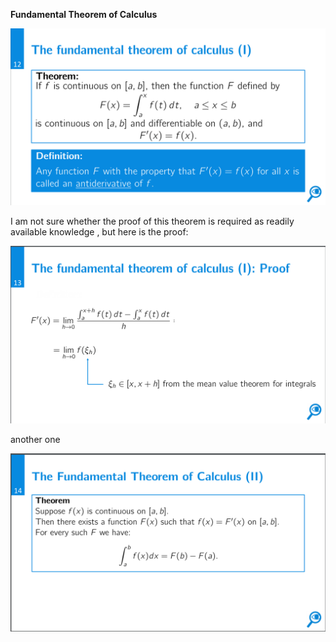 **Fundamental Theorem of Calculus**

![Exported image](../../../attachments/Exported%20image%2020241209225519-0.png)

I am not sure whether the proof of this theorem is required as readily available knowledge , but here is the proof:

![Exported image](../../../attachments/Exported%20image%2020241209225519-1.png)

another one

![Exported image](../../../attachments/Exported%20image%2020241209225520-2.png)